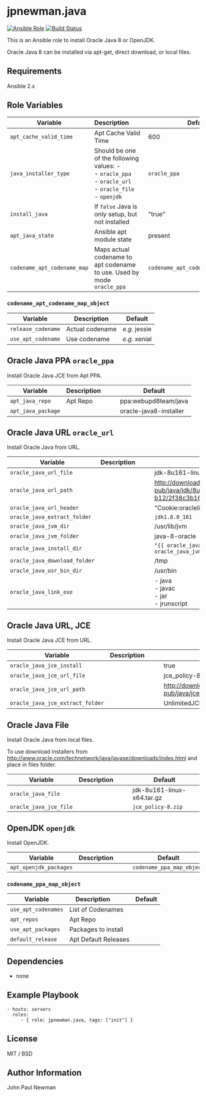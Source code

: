 # jpnewman.java

[![Ansible Role](https://img.shields.io/ansible/role/9594.svg?maxAge=2592000)](https://galaxy.ansible.com/jpnewman/java/)
[![Build Status](https://travis-ci.org/jpnewman/ansible-role-java.svg?branch=master)](https://travis-ci.org/jpnewman/ansible-role-java)

This is an Ansible role to install Oracle Java 8 or OpenJDK.

Oracle Java 8 can be installed via apt-get, direct download, or local files.

## Requirements

Ansible 2.x

## Role Variables

|Variable|Description&nbsp;&nbsp;&nbsp;&nbsp;&nbsp;&nbsp;&nbsp;&nbsp;|Default|
|---|---|---|
|```apt_cache_valid_time```|Apt Cache Valid Time|600|
|```java_installer_type```|Should be one of the following values: -<br />- ```oracle_ppa```<br />- ```oracle_url```<br />- ```oracle_file```<br />- ```openjdk```|```oracle_ppa```|
|```install_java```|If ```false``` Java is only setup, but not installed|"true"|
|```apt_java_state```|Ansible apt module state|present|
|```codename_apt_codename_map```|Maps actual codename to apt codename to use. Used by mode ```oracle_ppa```|```codename_apt_codename_map_object```|

### ```codename_apt_codename_map_object```

|Variable|Description|Default|
|---|---|---|
|```release_codename```|Actual codename|_e.g._ jessie|
|```use_apt_codename```|Use codename|_e.g._ xenial|

## Oracle Java PPA ```oracle_ppa```

Install Oracle Java JCE from Apt PPA.

|Variable|Description&nbsp;&nbsp;&nbsp;&nbsp;&nbsp;&nbsp;&nbsp;&nbsp;|Default|
|---|---|---|
|```apt_java_repo```|Apt Repo|ppa:webupd8team/java|
|```apt_java_package```||oracle-java8-installer|

## Oracle Java URL ```oracle_url```

Install Oracle Java from URL.

|Variable|Description&nbsp;&nbsp;&nbsp;&nbsp;&nbsp;&nbsp;&nbsp;&nbsp;|Default|
|---|---|---|
|```oracle_java_url_file```||jdk-8u161-linux-x64.tar.gz|
|```oracle_java_url_path```||http://download.oracle.com/otn-pub/java/jdk/8u161-b12/2f38c3b165be4555a1fa6e98c45e0808/|
|```oracle_java_url_header```||"Cookie:oraclelicense=a"|
|```oracle_java_extract_folder```||```jdk1.8.0_161```|
|```oracle_java_jvm_dir```||/usr/lib/jvm|
|```oracle_java_jvm_folder```||java-8-oracle|
|```oracle_java_install_dir```||```"{{ oracle_java_jvm_dir }}/{{ oracle_java_jvm_folder }}"```|
|```oracle_java_download_folder```||/tmp|
|```oracle_java_usr_bin_dir```||/usr/bin|
|```oracle_java_link_exe```||- java<br />- javac<br />- jar<br />- jrunscript|

## Oracle Java URL, JCE

Install Oracle Java JCE from URL.

|Variable|Description&nbsp;&nbsp;&nbsp;&nbsp;&nbsp;&nbsp;&nbsp;&nbsp;|Default|
|---|---|---|
|```oracle_java_jce_install```||true|
|```oracle_java_jce_url_file```||jce_policy-8.zip|
|```oracle_java_jce_url_path```||http://download.oracle.com/otn-pub/java/jce/8/|
|```oracle_java_jce_extract_folder```||UnlimitedJCEPolicyJDK8|

## Oracle Java File

Install Oracle Java from local files.

To use download installers from <http://www.oracle.com/technetwork/java/javase/downloads/index.html> and place in files folder.

|Variable|Description&nbsp;&nbsp;&nbsp;&nbsp;&nbsp;&nbsp;&nbsp;&nbsp;|Default|
|---|---|---|
|```oracle_java_file```||jdk-8u161-linux-x64.tar.gz|
|```oracle_java_jce_file```||```jce_policy-8.zip```|

## OpenJDK ```openjdk```

Install OpenJDK.

|Variable|Description&nbsp;&nbsp;&nbsp;&nbsp;&nbsp;&nbsp;&nbsp;&nbsp;|Default|
|---|---|---|
|```apt_openjdk_packages```||```codename_ppa_map_object```|

### ```codename_ppa_map_object```

|Variable|Description&nbsp;&nbsp;&nbsp;&nbsp;&nbsp;&nbsp;&nbsp;&nbsp;|Default|
|---|---|---|
|```use_apt_codenames```|List of Codenames||
|```apt_repos```|Apt Repo||
|```use_apt_packages```|Packages to install||
|```default_release```|Apt Default Releases||

## Dependencies

- none

## Example Playbook

    - hosts: servers
      roles:
         - { role: jpnewman.java, tags: ["init"] }

## License

MIT / BSD

## Author Information

John Paul Newman
